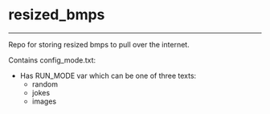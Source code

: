 # resized_bmps

---

Repo for storing resized bmps to pull over the internet.

Contains config_mode.txt:
- Has RUN_MODE var which can be one of three texts:
  - random
  - jokes
  - images 
